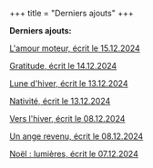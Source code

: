 +++
title = "Derniers ajouts"
+++

**Derniers ajouts:**

[L'amour moteur, écrit le 15.12.2024](./seasons/23_vingt_troisieme_saison/l_amour_moteur/)

[Gratitude, écrit le 14.12.2024](./seasons/23_vingt_troisieme_saison/gratitude/)

[Lune d'hiver, écrit le 13.12.2024](./seasons/23_vingt_troisieme_saison/lune_d_hiver/)

[Nativité, écrit le 13.12.2024](./seasons/23_vingt_troisieme_saison/nativite/)

[Vers l'hiver, écrit le 08.12.2024](./seasons/23_vingt_troisieme_saison/vers_l_hiver/)

[Un ange revenu, écrit le 08.12.2024](./seasons/23_vingt_troisieme_saison/un_ange_revenu/)

[Noël : lumières, écrit le 07.12.2024](./seasons/23_vingt_troisieme_saison/noel_lumieres/)



